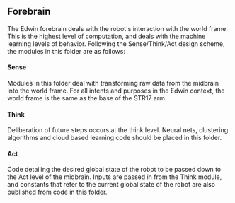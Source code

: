 ## Forebrain

The Edwin forebrain deals with the robot's interaction with the world frame.
This is the highest level of computation, and deals with the machine learning levels of behavior. Following the Sense/Think/Act design scheme, the modules in this folder are as follows:

#### Sense
Modules in this folder deal with transforming raw data from the midbrain into the world frame. For all intents and purposes in the Edwin context, the world frame is the same as the base of the STR17 arm.

#### Think
Deliberation of future steps occurs at the think level. Neural nets, clustering algorithms and cloud based learning code should be placed in this folder.

#### Act
Code detailing the desired global state of the robot to be passed down to the Act level of the midbrain. Inputs are passed in from the Think module, and constants that refer to the current global state of the robot are also published from code in this folder.

